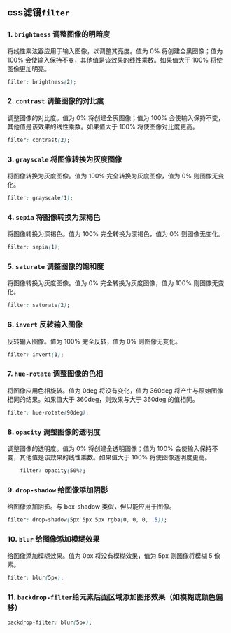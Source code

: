 ## css滤镜`filter`
### 1. `brightness` 调整图像的明暗度
将线性乘法器应用于输入图像，以调整其亮度。值为 0% 将创建全黑图像；值为 100% 会使输入保持不变，其他值是该效果的线性乘数。如果值大于 100% 将使图像更加明亮。
```css
filter: brightness(2);
```

### 2. `contrast` 调整图像的对比度
调整图像的对比度。值为 0% 将创建全灰图像；值为 100% 会使输入保持不变，其他值是该效果的线性乘数。如果值大于 100% 将使图像对比度更高。
```css
filter: contrast(2);
```

### 3. `grayscale` 将图像转换为灰度图像
将图像转换为灰度图像。值为 100% 完全转换为灰度图像，值为 0% 则图像无变化。
```css
filter: grayscale(1);
```

### 4. `sepia` 将图像转换为深褐色
将图像转换为深褐色。值为 100% 完全转换为深褐色，值为 0% 则图像无变化。
```css
filter: sepia(1);
```

### 5. `saturate` 调整图像的饱和度
将图像转换为灰度图像。值为 0% 完全转换为灰度图像，值为 100% 则图像无变化。
```css
filter: saturate(2);
```

### 6. `invert` 反转输入图像
反转输入图像。值为 100% 完全反转，值为 0% 则图像无变化。
```css
filter: invert(1);
```

### 7. `hue-rotate` 调整图像的色相
将图像应用色相旋转。值为 0deg 将没有变化，值为 360deg 将产生与原始图像相同的结果。如果值大于 360deg，则效果与大于 360deg 的值相同。
```css
filter: hue-rotate(90deg);
```

### 8. `opacity` 调整图像的透明度
调整图像的透明度。值为 0% 将创建全透明图像；值为 100% 会使输入保持不变，其他值是该效果的线性乘数。如果值大于 100% 将使图像透明度更高。
```css
    filter: opacity(50%);
```

### 9. `drop-shadow` 给图像添加阴影
给图像添加阴影。与 box-shadow 类似，但只能应用于图像。
```css
filter: drop-shadow(5px 5px 5px rgba(0, 0, 0, .5));
```
        
### 10. `blur` 给图像添加模糊效果
给图像添加模糊效果。值为 0px 将没有模糊效果，值为 5px 则图像将模糊 5 像素。
```css
filter: blur(5px);
```

### 11. `backdrop-filter`给元素后面区域添加图形效果（如模糊或颜色偏移）
```css
backdrop-filter: blur(5px);
```